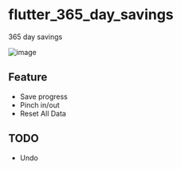 # flutter_365_day_savings

365 day savings

![image](https://user-images.githubusercontent.com/6317652/61222342-7a741f00-a755-11e9-9a95-74887a9621fc.gif)

## Feature

- Save progress
- Pinch in/out
- Reset All Data

## TODO

- Undo
